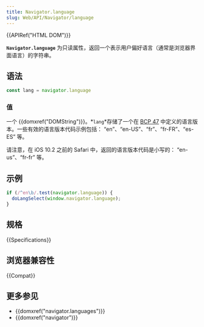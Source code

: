 ```yaml
---
title: Navigator.language
slug: Web/API/Navigator/language
---
```


{{APIRef("HTML DOM")}}

**`Navigator.language`** 为只读属性，返回一个表示用户偏好语言（通常是浏览器界面语言）的字符串。

## 语法

```js
const lang = navigator.language
```

### 值

一个 {{domxref("DOMString")}}。*`lang`*存储了一个在 [BCP 47](https://tools.ietf.org/rfc/bcp/bcp47.txt) 中定义的语言版本。一些有效的语言版本代码示例包括： “en”、“en-US”、“fr”、“fr-FR”、“es-ES” 等。

请注意，在 iOS 10.2 之前的 Safari 中，返回的语言版本代码是小写的： “en-us”、“fr-fr” 等。

## 示例

```js
if (/^en\b/.test(navigator.language)) {
  doLangSelect(window.navigator.language);
}
```

## 规格

{{Specifications}}

## 浏览器兼容性

{{Compat}}

## 更多参见

- {{domxref("navigator.languages")}}
- {{domxref("navigator")}}
